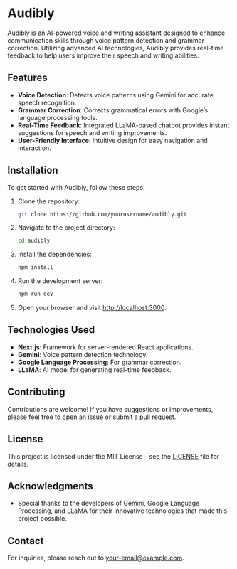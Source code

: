 
# Audibly

Audibly is an AI-powered voice and writing assistant designed to enhance communication skills through voice pattern detection and grammar correction. Utilizing advanced AI technologies, Audibly provides real-time feedback to help users improve their speech and writing abilities.

## Features

- **Voice Detection**: Detects voice patterns using Gemini for accurate speech recognition.
- **Grammar Correction**: Corrects grammatical errors with Google’s language processing tools.
- **Real-Time Feedback**: Integrated LLaMA-based chatbot provides instant suggestions for speech and writing improvements.
- **User-Friendly Interface**: Intuitive design for easy navigation and interaction.

## Installation

To get started with Audibly, follow these steps:

1. Clone the repository:
   ```bash
   git clone https://github.com/yourusername/audibly.git
   ```

2. Navigate to the project directory:
   ```bash
   cd audibly
   ```

3. Install the dependencies:
   ```bash
   npm install
   ```

4. Run the development server:
   ```bash
   npm run dev
   ```

5. Open your browser and visit [http://localhost:3000](http://localhost:3000).

## Technologies Used

- **Next.js**: Framework for server-rendered React applications.
- **Gemini**: Voice pattern detection technology.
- **Google Language Processing**: For grammar correction.
- **LLaMA**: AI model for generating real-time feedback.

## Contributing

Contributions are welcome! If you have suggestions or improvements, please feel free to open an issue or submit a pull request.

## License

This project is licensed under the MIT License - see the [LICENSE](LICENSE) file for details.

## Acknowledgments

- Special thanks to the developers of Gemini, Google Language Processing, and LLaMA for their innovative technologies that made this project possible.

## Contact

For inquiries, please reach out to [your-email@example.com](mailto:your-email@example.com).
